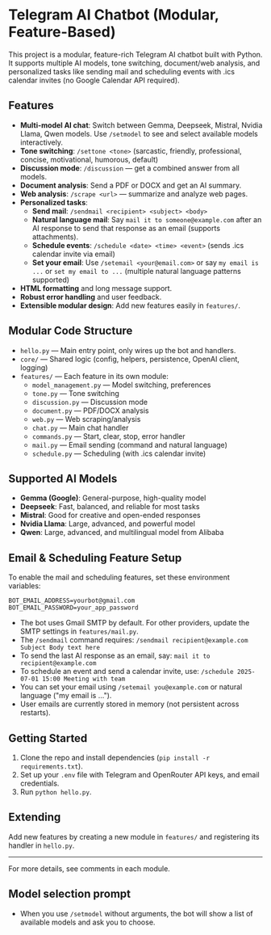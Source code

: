 # Telegram AI Chatbot (Modular, Feature-Based)

This project is a modular, feature-rich Telegram AI chatbot built with Python. It supports multiple AI models, tone switching, document/web analysis, and personalized tasks like sending mail and scheduling events with .ics calendar invites (no Google Calendar API required).

## Features

- **Multi-model AI chat**: Switch between Gemma, Deepseek, Mistral, Nvidia Llama, Qwen models. Use `/setmodel` to see and select available models interactively.
- **Tone switching**: `/settone <tone>` (sarcastic, friendly, professional, concise, motivational, humorous, default)
- **Discussion mode**: `/discussion` — get a combined answer from all models.
- **Document analysis**: Send a PDF or DOCX and get an AI summary.
- **Web analysis**: `/scrape <url>` — summarize and analyze web pages.
- **Personalized tasks**:
  - **Send mail**: `/sendmail <recipient> <subject> <body>`
  - **Natural language mail**: Say `mail it to someone@example.com` after an AI response to send that response as an email (supports attachments).
  - **Schedule events**: `/schedule <date> <time> <event>` (sends .ics calendar invite via email)
  - **Set your email**: Use `/setemail <your@email.com>` or say `my email is ...` or `set my email to ...` (multiple natural language patterns supported)
- **HTML formatting** and long message support.
- **Robust error handling** and user feedback.
- **Extensible modular design**: Add new features easily in `features/`.

## Modular Code Structure

- `hello.py` — Main entry point, only wires up the bot and handlers.
- `core/` — Shared logic (config, helpers, persistence, OpenAI client, logging)
- `features/` — Each feature in its own module:
  - `model_management.py` — Model switching, preferences
  - `tone.py` — Tone switching
  - `discussion.py` — Discussion mode
  - `document.py` — PDF/DOCX analysis
  - `web.py` — Web scraping/analysis
  - `chat.py` — Main chat handler
  - `commands.py` — Start, clear, stop, error handler
  - `mail.py` — Email sending (command and natural language)
  - `schedule.py` — Scheduling (with .ics calendar invite)

## Supported AI Models

- **Gemma (Google)**: General-purpose, high-quality model
- **Deepseek**: Fast, balanced, and reliable for most tasks
- **Mistral**: Good for creative and open-ended responses
- **Nvidia Llama**: Large, advanced, and powerful model
- **Qwen**: Large, advanced, and multilingual model from Alibaba

## Email & Scheduling Feature Setup

To enable the mail and scheduling features, set these environment variables:

```
BOT_EMAIL_ADDRESS=yourbot@gmail.com
BOT_EMAIL_PASSWORD=your_app_password
```

- The bot uses Gmail SMTP by default. For other providers, update the SMTP settings in `features/mail.py`.
- The `/sendmail` command requires: `/sendmail recipient@example.com Subject Body text here`
- To send the last AI response as an email, say: `mail it to recipient@example.com`
- To schedule an event and send a calendar invite, use: `/schedule 2025-07-01 15:00 Meeting with team`
- You can set your email using `/setemail you@example.com` or natural language ("my email is ...").
- User emails are currently stored in memory (not persistent across restarts).

## Getting Started

1. Clone the repo and install dependencies (`pip install -r requirements.txt`).
2. Set up your `.env` file with Telegram and OpenRouter API keys, and email credentials.
3. Run `python hello.py`.

## Extending

Add new features by creating a new module in `features/` and registering its handler in `hello.py`.

---

For more details, see comments in each module.

## Model selection prompt

- When you use `/setmodel` without arguments, the bot will show a list of available models and ask you to choose.

